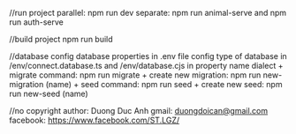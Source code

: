 //run project
    parallel: npm run dev
    separate: npm run animal-serve and npm run auth-serve

//build project
npm run build

//database
config database properties in .env file
config type of database in /env/connect.database.ts and /env/database.cjs in property name dialect
    + migrate command: npm run migrate
    + create new migration: npm run new-migration (name)
    + seed command: npm run seed
    + create new seed: npm run new-seed (name)

//no copyright
author: Duong Duc Anh
gmail: duongdoican@gmail.com
facebook: https://www.facebook.com/ST.LGZ/
